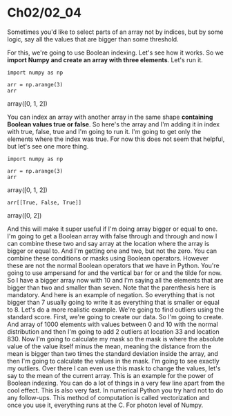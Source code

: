 # Ch02/02_04

Sometimes you'd like to select parts of an array not by indices, but by some logic, say all the values that are bigger than some threshold. 

For this, we're going to use Boolean indexing. Let's see how it works. So we **import Numpy and create an array with three elements**. Let's run it.

```
import numpy as np

arr = np.arange(3)
arr
```
array([0, 1, 2])


You can index an array with another array in the same shape **containing Boolean values true or false**. So here's the array and I'm adding it in index with true, false, true and I'm going to run it. I'm going to get only the elements where the index was true. For now this does not seem that helpful, but let's see one more thing. 

```
import numpy as np

arr = np.arange(3)
arr
```
array([0, 1, 2])


```
arr[[True, False, True]]
```
array([0, 2])

And this will make it super useful if I'm doing array bigger or equal to one. I'm going to get a Boolean array with false through and through and now I can combine these two and say array at the location where the array is bigger or equal to. And I'm getting one and two, but not the zero. You can combine these conditions or masks using Boolean operators. However these are not the normal Boolean operators that we have in Python. You're going to use ampersand for and the vertical bar for or and the tilde for now. So I have a bigger array now with 10 and I'm saying all the elements that are bigger than two and smaller than seven. Note that the parenthesis here is mandatory. And here is an example of negation. So everything that is not bigger than 7 usually going to write it as everything that is smaller or equal to 8. Let's do a more realistic example. We're going to find outliers using the standard score. First, we're going to create our data. So I'm going to create. And array of 1000 elements with values between 0 and 10 with the normal distribution and then I'm going to add 2 outliers at location 33 and location 830. Now I'm going to calculate my mask so the mask is where the absolute value of the value itself minus the mean, meaning the distance from the mean is bigger than two times the standard deviation inside the array, and then I'm going to calculate the values in the mask. I'm going to see exactly my outliers. Over there I can even use this mask to change the values, let's say to the mean of the current array. This is an example for the power of Boolean indexing. You can do a lot of things in a very few line apart from the cool effect. This is also very fast. In numerical Python you try hard not to do any follow-ups. This method of computation is called vectorization and once you use it, everything runs at the C. For photon level of Numpy.


